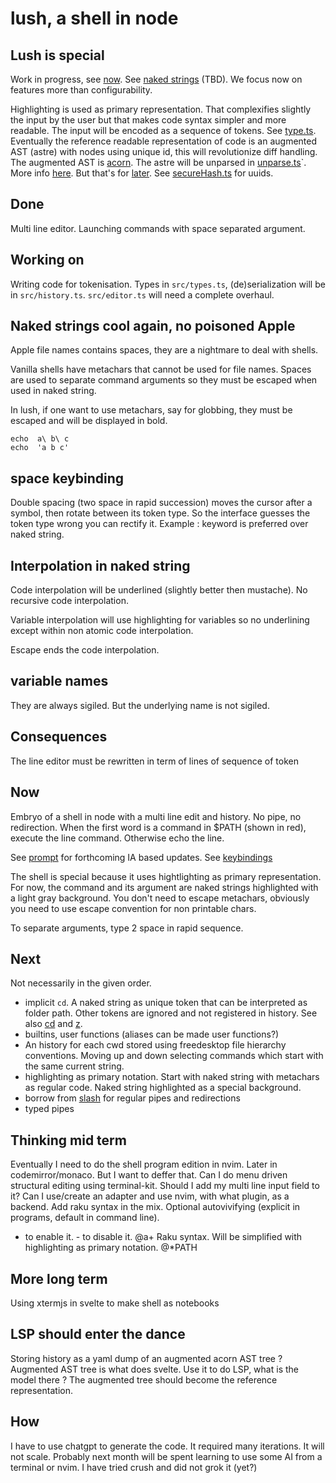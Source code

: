 # lush, a shell in node

## Lush is special

Work in progress, see [now](#now).
See [naked strings](#naked-strings-cool-again-no-poisoned-apple) (TBD).
We focus now on features more than configurability.

Highlighting is used as primary representation. That complexifies slightly the input by the user
but that makes
code syntax simpler and more readable. The input will be encoded as a sequence of tokens.
See [type.ts](src/types.ts).
Eventually the reference readable representation of code is an augmented AST (astre) with nodes using unique id, this will
revolutionize diff handling. The augmented AST is [acorn](https://github.com/acornjs/acorn).
The astre will be unparsed in [unparse.ts](./src/unparse.ts)`. More info [here](./unparsing.md).
But that's for [later](#more-long-term).
See [secureHash.ts](src/secureHash.ts) for uuids.

## Done

Multi line editor. Launching commands with space separated argument.

## Working on

Writing code for tokenisation. Types in `src/types.ts`, (de)serialization will be in `src/history.ts`.
`src/editor.ts` will need a complete overhaul.

## Naked strings cool again, no poisoned Apple

Apple file names contains spaces, they are a nightmare to deal with shells.

Vanilla shells have metachars that cannot be used for file names. Spaces are used
to separate command arguments so they must be escaped when used in naked string.

In lush, if one want to use metachars, say for globbing, they must be escaped and will be
displayed in bold.

```
echo  a\ b\ c          
echo  'a b c'
```

## space keybinding

Double spacing (two space in rapid succession) moves the cursor after a symbol, then rotate between its token type.
So the interface guesses the token type wrong you can rectify it.
Example : keyword is preferred over naked string.

## Interpolation in naked string

Code interpolation will be underlined (slightly better then mustache).
No recursive code interpolation.

Variable interpolation will use highlighting for variables so no underlining
except within non atomic code interpolation.

Escape ends the code interpolation.

## variable names

They are always sigiled. But the underlying name is not sigiled.

## Consequences

The line editor must be rewritten in term of lines of sequence of token

## Now

Embryo of a shell in node with a multi line edit and history. No pipe, no redirection.
When the first word is a command in $PATH (shown in red), execute the line command.
Otherwise echo the line.

See [prompt](./prompt.md) for forthcoming IA based updates.
See [keybindings](./keybindings.md)

The shell is special because it uses hightlighting as primary representation.
For now, the command and its argument are naked strings highlighted with a light gray background.
You don't need to escape metachars, obviously you need to use escape convention for non
printable chars.

To separate arguments, type 2 space in rapid sequence.

## Next

Not necessarily in the given order.

* implicit `cd`. A naked string as unique token that can be interpreted as folder path. Other tokens are ignored and not registered in history.
See also [cd](./builtins.md#cd) and [z](./builtins#z).
* builtins, user functions (aliases can be made user functions?)
* An history for each cwd stored using freedesktop file hierarchy conventions. Moving up and down
selecting commands which start with the same current string.
* highlighting as primary notation. Start with naked string with metachars as regular code. Naked string highlighted as
a special background.
* borrow from [slash](https://github.com/cronvel/slash) for regular pipes and redirections
* typed pipes

## Thinking mid term

Eventually I need to do the shell program edition in nvim. Later in codemirror/monaco.
But I want to deffer that. Can I do menu driven structural editing using terminal-kit.
Should I add my multi line input field to it?
Can I use/create an adapter and use nvim, with what plugin, as a backend.
Add raku syntax in the mix.
Optional autovivifying  (explicit in programs, default in command line).

* to enable it. - to disable it.    @a+<toto>
Raku syntax. Will be simplified with highlighting as primary notation.
@*PATH

## More long term

Using xtermjs in svelte to make shell as notebooks

## LSP should enter the dance

Storing history as a yaml dump of an augmented acorn AST tree ?
Augmented AST tree is what does svelte.
Use it to do LSP,  what is the model there ?
The augmented tree should become the reference representation.

## How

I have to use chatgpt to generate the code. It required many iterations. It will not scale.
Probably next month will be spent learning to use some AI from a terminal or nvim.
I have tried crush and did not grok it (yet?)
